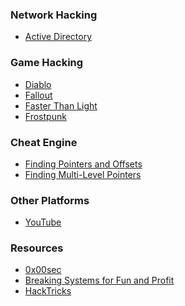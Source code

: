 
<div hidden>
/* work in progress */
### Walkthroughs
- 
</div>

### Network Hacking
- [Active Directory](/active-directory)

### Game Hacking 
- [Diablo](/diablo)
- [Fallout](/fallout)
- [Faster Than Light](/ftl)
- [Frostpunk](/frostpunk)

### Cheat Engine
- [Finding Pointers and Offsets](/cheat-engine-basic-pointers)
- [Finding Multi-Level Pointers](/cheat-engine-multi-pointers)

### Other Platforms
- [YouTube](https://www.youtube.com/channel/UCbTeB7N1bBcAJsopsU5YAkg)


### Resources
- [0x00sec](https://0x00sec.org/)
- [Breaking Systems for Fun and Profit](https://breakingsystemsforfunandprofit.com)
- [HackTricks](https://book.hacktricks.xyz/)

